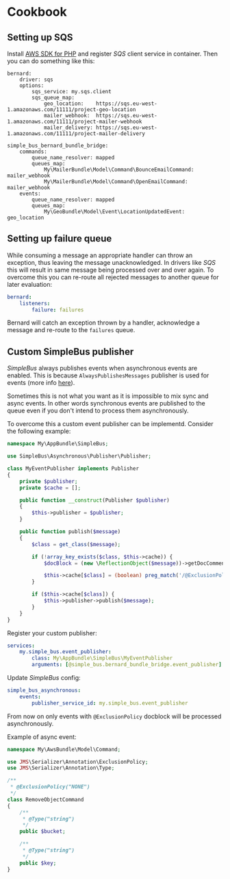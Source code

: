 # Cookbook

## Setting up SQS

Install [AWS SDK for PHP](https://aws.amazon.com/sdk-for-php/) and register _SQS_ client service in container. Then you can do something like this:

```yaml:
bernard:
    driver: sqs
    options:
        sqs_service: my.sqs.client
        sqs_queue_map: 
            geo_location:    https://sqs.eu-west-1.amazonaws.com/11111/project-geo-location
            mailer_webhook:  https://sqs.eu-west-1.amazonaws.com/11111/project-mailer-webhook
            mailer_delivery: https://sqs.eu-west-1.amazonaws.com/11111/project-mailer-delivery

simple_bus_bernard_bundle_bridge:
    commands:
        queue_name_resolver: mapped
        queues_map:
            My\MailerBundle\Model\Command\BounceEmailCommand: mailer_webhook
            My\MailerBundle\Model\Command\OpenEmailCommand:   mailer_webhook
    events:
        queue_name_resolver: mapped
        queues_map:
            My\GeoBundle\Model\Event\LocationUpdatedEvent: geo_location
```

## Setting up failure queue

While consuming a message an appropriate handler can throw an exception, thus leaving the message unacknowledged. In drivers like _SQS_ this will result in same message being processed over and over again. To overcome this you can re-route all rejected messages to another queue for later evaluation:

```yaml
bernard:
    listeners:
        failure: failures
```

Bernard will catch an exception thrown by a handler, acknowledge a message and re-route to the `failures` queue. 

## Custom SimpleBus publisher

_SimpleBus_ always publishes events when asynchronous events are enabled. This is because `AlwaysPublishesMessages` publisher is used for events (more info [here](http://simplebus.github.io/Asynchronous/doc/publishing_messages.html)).

Sometimes this is not what you want as it is impossible to mix sync and async events. In other words synchronous events are published to the queue even if you don't intend to process them asynchronously.

To overcome this a custom event publisher can be implementd. Consider the following example:

```php
namespace My\AppBundle\SimpleBus;

use SimpleBus\Asynchronous\Publisher\Publisher;

class MyEventPublisher implements Publisher
{
    private $publisher;
    private $cache = [];

    public function __construct(Publisher $publisher)
    {
        $this->publisher = $publisher;
    }

    public function publish($message)
    {
        $class = get_class($message);

        if (!array_key_exists($class, $this->cache)) {
            $docBlock = (new \ReflectionObject($message))->getDocComment();

            $this->cache[$class] = (boolean) preg_match('/@ExclusionPolicy\(/', $docBlock);
        }

        if ($this->cache[$class]) {
            $this->publisher->publish($message);
        }
    }
}
```

Register your custom publisher:

```yaml
services:
    my.simple_bus.event_publisher:
        class: My\AppBundle\SimpleBus\MyEventPublisher
        arguments: [@simple_bus.bernard_bundle_bridge.event_publisher]
```

Update _SimpleBus_ config:

```yaml
simple_bus_asynchronous:
    events:
        publisher_service_id: my.simple_bus.event_publisher
```

From now on only events with `@ExclusionPolicy` docblock will be processed asynchronously.

Example of async event:

```php
namespace My\AwsBundle\Model\Command;

use JMS\Serializer\Annotation\ExclusionPolicy;
use JMS\Serializer\Annotation\Type;

/**
 * @ExclusionPolicy("NONE")
 */
class RemoveObjectCommand
{
    /**
     * @Type("string")
     */
    public $bucket;

    /**
     * @Type("string")
     */
    public $key;
}

```

